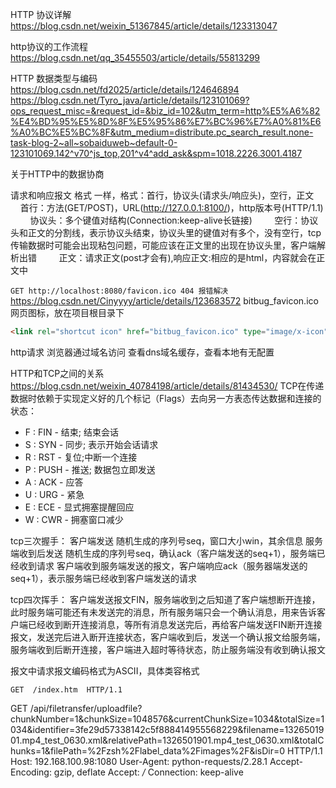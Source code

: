 HTTP 协议详解
https://blog.csdn.net/weixin_51367845/article/details/123313047

http协议的工作流程
https://blog.csdn.net/qq_35455503/article/details/55813299

HTTP 数据类型与编码
https://blog.csdn.net/fd2025/article/details/124646894
https://blog.csdn.net/Tyro_java/article/details/123101069?ops_request_misc=&request_id=&biz_id=102&utm_term=http%E5%A6%82%E4%BD%95%E5%8D%8F%E5%95%86%E7%BC%96%E7%A0%81%E6%A0%BC%E5%BC%8F&utm_medium=distribute.pc_search_result.none-task-blog-2~all~sobaiduweb~default-0-123101069.142^v70^js_top,201^v4^add_ask&spm=1018.2226.3001.4187

关于HTTP中的数据协商

请求和响应报文 格式 一样，格式：首行，协议头(请求头/响应头)，空行，正文
        首行：方法(GET/POST)，URL(http://127.0.0.1:8100/)，http版本号(HTTP/1.1)
        协议头：多个键值对结构(Connection:keep-alive长链接)
        空行：协议头和正文的分割线，表示协议头结束，协议头里的键值对有多个，没有空行，tcp      传输数据时可能会出现粘包问题，可能应该在正文里的出现在协议头里，客户端解析出错
        正文：请求正文(post才会有),响应正文:相应的是html，内容就会在正文中



`GET http://localhost:8080/favicon.ico 404 报错解决`
https://blog.csdn.net/Cinyyyy/article/details/123683572
bitbug_favicon.ico网页图标，放在项目根目录下
```html
<link rel="shortcut icon" href="bitbug_favicon.ico" type="image/x-icon">
```

http请求
浏览器通过域名访问
查看dns域名缓存，查看本地有无配置

HTTP和TCP之间的关系
https://blog.csdn.net/weixin_40784198/article/details/81434530/
TCP在传递数据时依赖于实现定义好的几个标记（Flags）去向另一方表态传达数据和连接的状态：

* F : FIN - 结束; 结束会话
* S : SYN - 同步; 表示开始会话请求
* R : RST - 复位;中断一个连接
* P : PUSH - 推送; 数据包立即发送
* A : ACK - 应答
* U : URG - 紧急
* E : ECE - 显式拥塞提醒回应
* W : CWR - 拥塞窗口减少

tcp三次握手：
客户端发送 随机生成的序列号seq，窗口大小win，其余信息
服务端收到后发送 随机生成的序列号seq，确认ack（客户端发送的seq+1），服务端已经收到请求
客户端收到服务端发送的报文，客户端响应ack（服务器端发送的seq+1），表示服务端已经收到客户端发送的请求

tcp四次挥手：
客户端发送报文FIN，服务端收到之后知道了客户端想断开连接，此时服务端可能还有未发送完的消息，所有服务端只会一个确认消息，用来告诉客户端已经收到断开连接消息，等所有消息发送完后，再给客户端发送FIN断开连接报文，发送完后进入断开连接状态，客户端收到后，发送一个确认报文给服务端，服务端收到后断开连接，客户端进入超时等待状态，防止服务端没有收到确认报文




报文中请求报文编码格式为ASCII，具体类容格式
```
GET  /index.htm  HTTP/1.1
```



GET /api/filetransfer/uploadfile?chunkNumber=1&chunkSize=1048576&currentChunkSize=1034&totalSize=1034&identifier=3fe29d57338142c5f888414955568229&filename=1326501901.mp4_test_0630.xml&relativePath=1326501901.mp4_test_0630.xml&totalChunks=1&filePath=%2Fzsh%2Flabel_data%2Fimages%2F&isDir=0 HTTP/1.1
Host: 192.168.100.98:1080
User-Agent: python-requests/2.28.1
Accept-Encoding: gzip, deflate
Accept: */*
Connection: keep-alive

